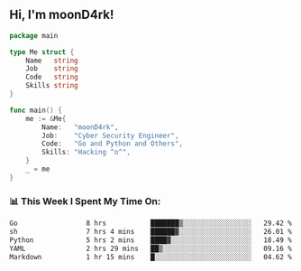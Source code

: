 <h2> Hi, I'm moonD4rk!</h2>

```go
package main

type Me struct {
	Name   string
	Job    string
	Code   string
	Skills string
}

func main() {
	me := &Me{
		Name:   "moonD4rk",
		Job:    "Cyber Security Engineer",
		Code:   "Go and Python and Others",
		Skills: "Hacking ^o^",
	}
	_ = me
}
```

<h3>📊 This Week I Spent My Time On:</h3>
<!-- <img align='right' src="https://github-readme-stats.vercel.app/api?username=moond4rk&show_icons=true&theme=radical", width="300" height="150"> -->

<!--START_SECTION:waka-->

```txt
Go                 8 hrs           ███████▒░░░░░░░░░░░░░░░░░   29.42 %
sh                 7 hrs 4 mins    ██████▓░░░░░░░░░░░░░░░░░░   26.01 %
Python             5 hrs 2 mins    ████▓░░░░░░░░░░░░░░░░░░░░   18.49 %
YAML               2 hrs 29 mins   ██▒░░░░░░░░░░░░░░░░░░░░░░   09.16 %
Markdown           1 hr 15 mins    █░░░░░░░░░░░░░░░░░░░░░░░░   04.62 %
```

<!--END_SECTION:waka-->


